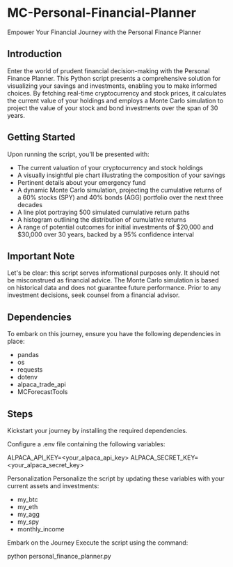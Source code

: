 # MC-Personal-Financial-Planner

Empower Your Financial Journey with the Personal Finance Planner

## Introduction
Enter the world of prudent financial decision-making with the Personal Finance Planner. This Python script presents a comprehensive solution for visualizing your savings and investments, enabling you to make informed choices. By fetching real-time cryptocurrency and stock prices, it calculates the current value of your holdings and employs a Monte Carlo simulation to project the value of your stock and bond investments over the span of 30 years.

## Getting Started
Upon running the script, you'll be presented with:

- The current valuation of your cryptocurrency and stock holdings
- A visually insightful pie chart illustrating the composition of your savings
- Pertinent details about your emergency fund
- A dynamic Monte Carlo simulation, projecting the cumulative returns of a 60% stocks (SPY) and 40% bonds (AGG) portfolio over the next three decades
- A line plot portraying 500 simulated cumulative return paths
- A histogram outlining the distribution of cumulative returns
- A range of potential outcomes for initial investments of $20,000 and $30,000 over 30 years, backed by a 95% confidence interval

## Important Note
Let's be clear: this script serves informational purposes only. It should not be misconstrued as financial advice. The Monte Carlo simulation is based on historical data and does not guarantee future performance. Prior to any investment decisions, seek counsel from a financial advisor.

## Dependencies
To embark on this journey, ensure you have the following dependencies in place:

- pandas
- os
- requests
- dotenv
- alpaca_trade_api
- MCForecastTools

## Steps
Kickstart your journey by installing the required dependencies.

Configure a .env file containing the following variables:

ALPACA_API_KEY=<your_alpaca_api_key>
ALPACA_SECRET_KEY=<your_alpaca_secret_key>

Personalization
Personalize the script by updating these variables with your current assets and investments:

- my_btc
- my_eth
- my_agg
- my_spy
- monthly_income

Embark on the Journey
Execute the script using the command:

python personal_finance_planner.py

